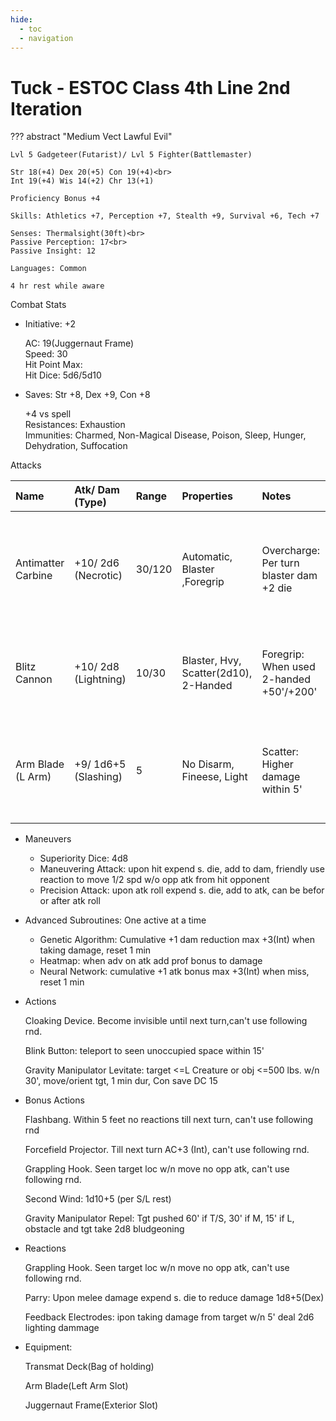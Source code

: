 ```yaml
---
hide:
  - toc
  - navigation
---
```


# Tuck - ESTOC Class 4th Line 2nd Iteration

??? abstract "Medium Vect Lawful Evil"

    Lvl 5 Gadgeteer(Futarist)/ Lvl 5 Fighter(Battlemaster)

    Str 18(+4) Dex 20(+5) Con 19(+4)<br>
    Int 19(+4) Wis 14(+2) Chr 13(+1)

    Proficiency Bonus +4

    Skills: Athletics +7, Perception +7, Stealth +9, Survival +6, Tech +7

    Senses: Thermalsight(30ft)<br>
    Passive Perception: 17<br>
    Passive Insight: 12

    Languages: Common

    4 hr rest while aware

Combat Stats

<div class="grid cards" markdown>

-   Initiative: +2

    AC: 19(Juggernaut Frame)<br>
    Speed: 30<br>
    Hit Point Max:<br>
    Hit Dice: 5d6/5d10

-   Saves: Str +8, Dex +9, Con +8

    +4 vs spell<br>
    Resistances: Exhaustion<br>
    Immunities: Charmed, Non-Magical Disease, Poison, Sleep, Hunger, Dehydration, Suffocation

</div>

Attacks

| Name                | Atk/ Dam (Type)      | Range  | Properties                            | Notes                                   |                                                                        |
| :-----------------  | :-----------------   |:------ | :------------------------------------ | :-------------------------------------- | :--------------------------------------------------------------------- |
| Antimatter Carbine  | +10/ 2d6 (Necrotic)  | 30/120 | Automatic, Blaster ,Foregrip          | Overcharge: Per turn blaster dam +2 die | Close Qtr: Ignore 1/2 & 3/4 cover w/n 30', no d.adv w/n 5' of attacker |
| Blitz Cannon        | +10/ 2d8 (Lightning) | 10/30  | Blaster, Hvy, Scatter(2d10), 2-Handed | Foregrip: When used 2-handed +50'/+200' | Action Surge: Take 1 additional action (per S/L rest)                  |
| Arm Blade (L Arm)   | +9/ 1d6+5 (Slashing) | 5      | No Disarm, Fineese, Light             | Scatter: Higher damage within 5'        | Extra Attack: Take 2 atks when taking atk action                       |

<div class="grid cards" markdown>

-   Maneuvers

    - Superiority Dice: 4d8
    - Maneuvering Attack: upon hit expend s. die, add to dam, friendly use reaction to move 1/2 spd w/o opp atk from hit opponent
    - Precision Attack: upon atk roll expend s. die, add to atk, can be befor or after atk roll

-   Advanced Subroutines: One active at a time

    - Genetic Algorithm: Cumulative +1 dam reduction max +3(Int) when taking damage, reset 1 min
    - Heatmap: when adv on atk add prof bonus to damage
    - Neural Network: cumulative +1 atk bonus max +3(Int) when miss, reset 1 min

</div>

<div class="grid cards" markdown>

-   Actions

    Cloaking Device. Become invisible until next turn,can't use following rnd.

    Blink Button: teleport to seen unoccupied space within 15'

    Gravity Manipulator Levitate: target <=L Creature or obj <=500 lbs. w/n 30', move/orient tgt, 1 min dur, Con save DC 15<br>

-   Bonus Actions

    Flashbang. Within 5 feet no reactions till next turn, can't use following rnd

    Forcefield Projector. Till next turn AC+3 (Int), can't use following rnd.

    Grappling Hook. Seen target loc w/n move no opp atk,  can't use following rnd.

    Second Wind: 1d10+5 (per S/L rest)

    Gravity Manipulator Repel: Tgt pushed 60' if T/S, 30' if M, 15' if L, obstacle and tgt take 2d8 bludgeoning

-   Reactions

    Grappling Hook. Seen target loc w/n move no opp atk,  can't use following rnd.

    Parry: Upon melee damage expend s. die to reduce damage 1d8+5(Dex)

    Feedback Electrodes: ipon taking damage from target w/n 5' deal 2d6 lighting dammage

-   Equipment:

    Transmat Deck(Bag of holding)

    Arm Blade(Left Arm Slot)

    Juggernaut Frame(Exterior Slot)

</div>

